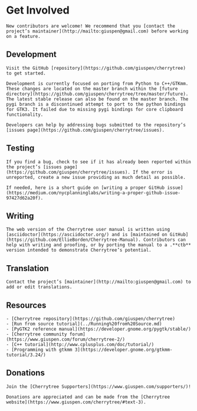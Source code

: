 
# Get Involved


	New contributors are welcome! We recommend that you [contact the project’s maintainer](http://mailto:giuspen@gmail.com) before working on a feature.

 ## Development

	Visit the GitHub [repository](https://github.com/giuspen/cherrytree) to get started.

	Development is currently focused on porting from Python to C++/GTKmm. These changes are located on the master branch within the [future directory](https://github.com/giuspen/cherrytree/tree/master/future). The latest stable release can also be found on the master branch. The pygi branch is a discontinued attempt to port to the python bindings for GTK3. It failed due to missing pygi bindings for core clipboard functionality.

	Developers can help by addressing bugs submitted to the repository’s [issues page](https://github.com/giuspen/cherrytree/issues).

 ## Testing

	If you find a bug, check to see if it has already been reported within the project’s [issues page](https://github.com/giuspen/cherrytree/issues). If the error is unreported, create a new issue providing as much detail as possible.

	If needed, here is a short guide on [writing a proper GitHub issue](https://medium.com/nycplanninglabs/writing-a-proper-github-issue-97427d62a20f).

 ## Writing

	The web version of the Cherrytree user manual is written using [asciidoctor](https://asciidoctor.org/) and is [maintained on GitHub](https://github.com/EllieBorden/Cherrytree-Manual). Contributors can help with writing and proofing, or by porting the manual to a .**ctb** version intended to demonstrate Cherrytree’s potential. 

 ## Translation

	Contact the project’s [maintainer](http://mailto:giuspen@gmail.com) to add or edit translations.

 ## Resources

	- [Cherrytree repository](https://github.com/giuspen/cherrytree)
	- [Run from source tutorial](../Running%20from%20Source.md)
	- [PyGTK2 reference manual](https://developer.gnome.org/pygtk/stable/)
	- [Cherrytree community forum](https://www.giuspen.com/forum/cherrytree-2/)
	- [C++ tutorial](http://www.cplusplus.com/doc/tutorial/)
	- [Programming with gtkmm 3](https://developer.gnome.org/gtkmm-tutorial/3.24/)

 ## Donations

	Join the [Cherrytree Supporters](https://www.giuspen.com/supporters/)!
	
	Donations are appreciated and can be made from the [Cherrytree website](https://www.giuspen.com/cherrytree/#text-3).
